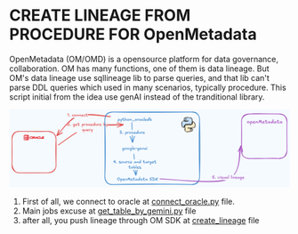 # CREATE LINEAGE FROM PROCEDURE FOR OpenMetadata

OpenMetadata (OM/OMD) is a opensource platform for data governance, collaboration. OM has many functions, one of them is data lineage.
But OM's data lineage use sqllineage lib to parse queries, and that lib can't parse DDL queries which used in many scenarios, typically procedure. 
This script initial from the idea use genAI instead of  the tranditional library.

![script workflow](./image/script_workflow.png)

1. First of all, we connect to oracle at [connect_oracle.py](connect_oracle.py) file.
2. Main jobs excuse at [get_table_by_gemini.py](get_table_by_gemini.py) file
3. after all, you push lineage through OM SDK at [create_lineage](create_lineage.py) file